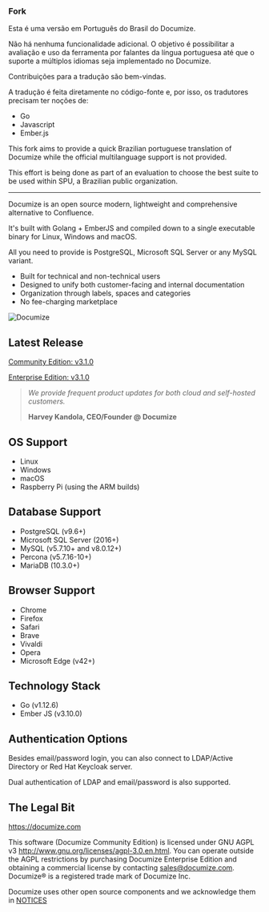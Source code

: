 ### Fork

Esta é uma versão em Português do Brasil do Documize.

Não há nenhuma funcionalidade adicional. O objetivo é possibilitar a avaliação
e uso da ferramenta por falantes da língua portuguesa até que o suporte a
múltiplos idiomas seja implementado no Documize.

Contribuições para a tradução são bem-vindas.

A tradução é feita diretamente no código-fonte e, por isso, os tradutores precisam ter noções de:
- Go
- Javascript
- Ember.js

This fork aims to provide a quick Brazilian portuguese translation of Documize while the official multilanguage support is not provided.


This effort is being done as part of an evaluation to choose the best suite to be used within SPU, a Brazilian public organization.

***


Documize is an open source modern, lightweight and comprehensive alternative to Confluence.

It's built with Golang + EmberJS and compiled down to a single executable binary for Linux, Windows and macOS.

All you need to provide is PostgreSQL, Microsoft SQL Server or any MySQL variant.

- Built for technical and non-technical users
- Designed to unify both customer-facing and internal documentation
- Organization through labels, spaces and categories
- No fee-charging marketplace

![Documize](screenshot-1.png "Documize")

## Latest Release

[Community Edition: v3.1.0](https://github.com/documize/community/releases)

[Enterprise Edition: v3.1.0](https://www.documize.com/downloads)

> *We provide frequent product updates for both cloud and self-hosted customers.*
>
> **Harvey Kandola, CEO/Founder @ Documize**

## OS Support

- Linux
- Windows
- macOS
- Raspberry Pi (using the ARM builds)

## Database Support

- PostgreSQL (v9.6+)
- Microsoft SQL Server (2016+)
- MySQL (v5.7.10+ and v8.0.12+)
- Percona (v5.7.16-10+)
- MariaDB (10.3.0+)

## Browser Support

- Chrome
- Firefox
- Safari
- Brave
- Vivaldi
- Opera
- Microsoft Edge (v42+)

## Technology Stack

- Go (v1.12.6)
- Ember JS (v3.10.0)

## Authentication Options

Besides email/password login, you can also connect to LDAP/Active Directory or Red Hat Keycloak server.

Dual authentication of LDAP and email/password is also supported.

## The Legal Bit

<https://documize.com>

This software (Documize Community Edition) is licensed under GNU AGPL v3 <http://www.gnu.org/licenses/agpl-3.0.en.html>. You can operate outside the AGPL restrictions by purchasing Documize Enterprise Edition and obtaining a commercial license by contacting <sales@documize.com>. Documize® is a registered trade mark of Documize Inc.

Documize uses other open source components and we acknowledge them in [NOTICES](NOTICES.md)
